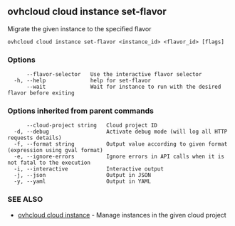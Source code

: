 ## ovhcloud cloud instance set-flavor

Migrate the given instance to the specified flavor

```
ovhcloud cloud instance set-flavor <instance_id> <flavor_id> [flags]
```

### Options

```
      --flavor-selector   Use the interactive flavor selector
  -h, --help              help for set-flavor
      --wait              Wait for instance to run with the desired flavor before exiting
```

### Options inherited from parent commands

```
      --cloud-project string   Cloud project ID
  -d, --debug                  Activate debug mode (will log all HTTP requests details)
  -f, --format string          Output value according to given format (expression using gval format)
  -e, --ignore-errors          Ignore errors in API calls when it is not fatal to the execution
  -i, --interactive            Interactive output
  -j, --json                   Output in JSON
  -y, --yaml                   Output in YAML
```

### SEE ALSO

* [ovhcloud cloud instance](ovhcloud_cloud_instance.md)	 - Manage instances in the given cloud project

